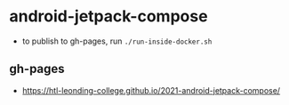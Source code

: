 # android-jetpack-compose

- to publish to gh-pages, run `./run-inside-docker.sh`


## gh-pages

- https://htl-leonding-college.github.io/2021-android-jetpack-compose/
